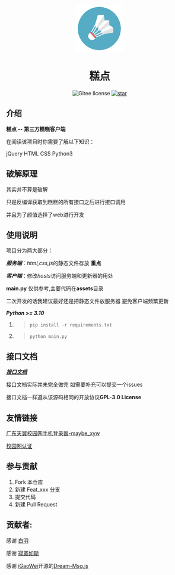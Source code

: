 <p align="center">
    <img src="./main/img/logo.png" width="128" height="128">
</p>
<h1 align="center">糕点</h1>
<p align="center">
    <a href="./LICENSE" style="text-decoration:none" >
        <img src="https://img.shields.io/badge/License-GPL--3.0-lightgrey)" alt="Gitee license"/>
    </a>
<a href='https://gitee.com/baiyu16/gaogao/stargazers'><img src='https://gitee.com/baiyu16/gaogao/badge/star.svg?theme=dark' alt='star'></img></a>
</p>

## 介绍

**糕点 -- 第三方糕糕客户端**

在阅读该项目时你需要了解以下知识：

jQuery HTML CSS Python3

## 破解原理

其实并不算是破解

只是反编译获取到糕糕的所有接口之后进行接口调用

并且为了颜值选择了web进行开发


## 使用说明

项目分为两大部分：

***服务端***：*html,css,js*的静态文件存放 **重点**

***客户端***：修改*hosts*访问服务端和更新器的用处


**main.py** 仅供参考,主要代码在**assets**目录

二次开发的话我建议最好还是把静态文件放服务器 避免客户端频繁更新

***Python >= 3.10***

1. >  `pip install -r requirements.txt`
2. >  `python main.py`

## 接口文档

[***接口文档***](https://console-docs.apipost.cn/cover.html?url=128dd60c0d539c26&salt=e0f835d8cc530d18)

接口文档实际并未完全做完 如需要补充可以提交一个issues

接口文档一样遵从该源码相同的开放协议**GPL-3.0 License**

## 友情链接

[广东天翼校园网手机登录器-maybe_xyw](https://gitee.com/dpwgc/maybe_xyw)

[校园网认证](https://gitee.com/qmdq/campus-network-authentication)

## 参与贡献

1.  Fork 本仓库
2.  新建 Feat_xxx 分支
3.  提交代码
4.  新建 Pull Request

## 贡献者:

感谢 <a href="https://gitee.com/baiyu16">白羽 </a>

感谢 <a href="https://gitee.com/huang999">寂寞如斯</a> 

感谢 [iGaoWei](https://github.com/iGaoWei)开源的[Dream-Msg.js](https://github.com/iGaoWei/Dream-Msg)
